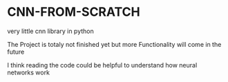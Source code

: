 # CNN-FROM-SCRATCH
very little cnn library in python

The Project is totaly not finished yet but
more Functionality will come in the future

I think reading the code could be helpful to understand how neural networks work
